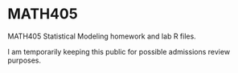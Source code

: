 # MATH405
 MATH405 Statistical Modeling homework and lab R files.
 
 I am temporarily keeping this public for possible admissions review purposes.
